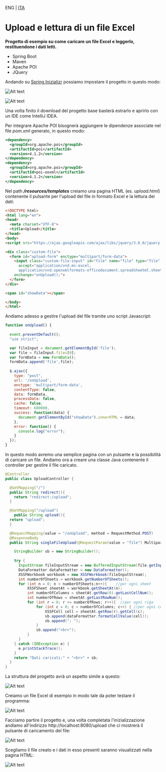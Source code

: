 ENG | [ITA](README.md)
# Upload e lettura di un file Excel


**Progetto di esempio su come caricare un file Excel e leggerlo, restituendone i dati letti.**

* Spring Boot
* Maven
* Apache POI
* JQuery

Andando su [Spring Inizializr](https://start.spring.io/) possiamo impostare il progetto in questo modo:

![Alt text](src/main/resources/images/spring_1.png)

![Alt text](src/main/resources/images/spring_2.png)

Una volta finito il download del progetto base basterà estrarlo e aprirlo con un IDE come IntelliJ IDEA.

Per integrare Apache POI bisognerà aggiungere le dipendenze associate nel file *pom.xml* generato, in questo modo:
```xml
<dependency>
  <groupId>org.apache.poi</groupId>
  <artifactId>poi</artifactId>
  <version>4.1.2</version>
</dependency>
<dependency>
  <groupId>org.apache.poi</groupId>
  <artifactId>poi-ooxml</artifactId>
  <version>4.1.2</version>
</dependency>
```
Nel path ***/resources/templates*** creiamo una pagina HTML (es. *upload.html*) contenente il pulsante per l'upload del file in formato Excel e la lettura dei dati:
```html
<!DOCTYPE html>
<html lang="en">
<head>
  <meta charset="UTF-8">
  <title>Upload</title>
</head>
<body>
<script src="https://ajax.googleapis.com/ajax/libs/jquery/3.6.0/jquery.min.js"></script>

<div class="custom-file">
  <form id="upload-form" enctype="multipart/form-data">
    <input class="custom-file-input" id="file" name="file" type="file"
      accept="application/vnd.ms-excel,
      application/vnd.openxmlformats-officedocument.spreadsheetml.sheet"
    onchange="onUpload();">
  </form>
</div>

<span id="showData"></span>

</body>
</html>
```
Andiamo adesso a gestire l'upload del file tramite uno script Javascript:
```javascript
function onUpload() {
	
  event.preventDefault();
  "use strict";

  var fileInput = document.getElementById('file');
  var file = fileInput.files[0];
  var formData = new FormData();
  formData.append('file',file);
        
  $.ajax({
    type: "post",
    url: '/onUpload',
    enctype: 'multipart/form-data',
    contentType: false,
    data: formData,
    processData: false,
    cache: false,
    timeout: 600000,
    success: function(data) {
      document.getElementById("showData").innerHTML = data; 
    },
    error: function() {
      console.log("error");
    }
  });
}
```
In questo modo avremo una semplice pagina con un pulsante e la possibilità di caricare un file. Andiamo ora a creare una classe Java contenente il controller per gestire il file caricato.

```java
@Controller
public class UploadController {

  @GetMapping("/")
  public String redirect(){
    return "redirect:/upload";
  }

  @GetMapping("/upload")
    public String upload(){
  return "upload";
  }

  @RequestMapping(value = "/onUpload", method = RequestMethod.POST)
  @ResponseBody
  public String singleFileUpload(@RequestParam(value = "file") MultipartFile file) {

    StringBuilder sb = new StringBuilder();
    
    try {
      InputStream fileInputStream = new BufferedInputStream(file.getInputStream());
      DataFormatter dataFormatter = new DataFormatter();
      XSSFWorkbook workbook = new XSSFWorkbook(fileInputStream);
      int numberOfSheets = workbook.getNumberOfSheets();
      for (int n = 0; n < numberOfSheets;n++){    //per ogni sheet
          XSSFSheet sheetAt = workbook.getSheetAt(n);
          int numberOfColumns = sheetAt.getRow(0).getLastCellNum();
          int numberOfRows = sheetAt.getLastRowNum();
          for (int r = 0; r <= numberOfRows; r++){  //per ogni riga
              for (int c = 0; c < numberOfColumns; c++) { //per ogni colonna
                  XSSFCell cell = sheetAt.getRow(r).getCell(c);
                  sb.append(dataFormatter.formatCellValue(cell));
                  sb.append("; ");
              }
              sb.append("<br>");
          }
      }
    } catch (IOException e) {
      e.printStackTrace();
    }
    return "Dati caricati:" + "<br>" + sb;
  }
}
```
La struttura del progetto avrà un aspetto simile a questo:

![Alt text](src/main/resources/images/project_3.png)

Creiamo un file Excel di esempio in modo tale da poter testare il programma:

![Alt text](src/main/resources/images/excel_6.png)

Facciamo partire il progetto e, una volta completata l'inizializzazione andiamo all'indirizzo http://localhost:8080/upload
che ci mostrerà il pulsante di caricamento del file:

![Alt text](src/main/resources/images/upload_4.png)


Scegliamo il file creato e i dati in esso presenti saranno visualizzati nella pagina HTML:

![Alt text](src/main/resources/images/upload_5.png)


